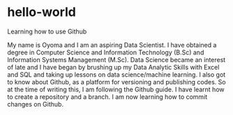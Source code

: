 # hello-world
Learning how to use Github

My name is Oyoma and I am an aspiring Data Scientist. I have obtained a degree in Computer Science and Information Technology (B.Sc) and Information Systems Management (M.Sc).
Data Science became an interest of late and I have began by brushing up my Data Analytic Skills with Excel and SQL and taking up lessons on data science/machine learning. I also got to know about Github, as a platform for versioning and publishing codes. So at the time of writing this, I am following the Github guide. I have learnt how to create a repository and a branch. I am now learning how to commit changes on Github.
